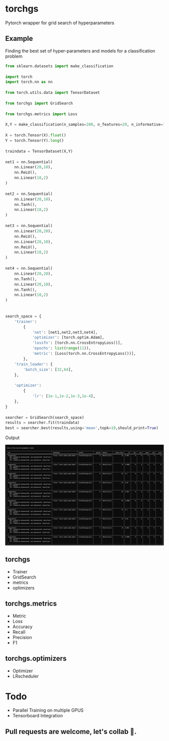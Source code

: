 # torchgs

Pytorch wrapper for grid search of hyperparameters

## Example
Finding the best set of hyper-parameters and models for a classification problem

```python
from sklearn.datasets import make_classification

import torch
import torch.nn as nn

from torch.utils.data import TensorDataset

from torchgs import GridSearch

from torchgs.metrics import Loss

X,Y = make_classification(n_samples=200, n_features=20, n_informative=10,n_classes=2,shuffle=True, random_state=42)

X = torch.Tensor(X).float()
Y = torch.Tensor(Y).long()

traindata = TensorDataset(X,Y)

net1 = nn.Sequential(
    nn.Linear(20,10),
    nn.ReLU(),
    nn.Linear(10,2)
)

net2 = nn.Sequential(
    nn.Linear(20,10),
    nn.Tanh(),
    nn.Linear(10,2)
)

net3 = nn.Sequential(
    nn.Linear(20,20),
    nn.ReLU(),
    nn.Linear(20,10),
    nn.ReLU(),
    nn.Linear(10,2)
)

net4 = nn.Sequential(
    nn.Linear(20,20),
    nn.Tanh(),
    nn.Linear(20,10),
    nn.Tanh(),
    nn.Linear(10,2)
)


search_space = {
    'trainer':
        {
            'net': [net1,net2,net3,net4],
            'optimizer': [torch.optim.Adam],
            'lossfn': [torch.nn.CrossEntropyLoss()],
            'epochs': list(range(11)),
            'metric': [Loss(torch.nn.CrossEntropyLoss())],
        },
    'train_loader': {
        'batch_size': [32,64],
    },

    'optimizer':
        {
            'lr': [1e-1,1e-2,1e-3,1e-4],
    },
}

searcher = GridSearch(search_space)
results = searcher.fit(traindata)
best = searcher.best(results,using='mean',topk=10,should_print=True)
```
Output

<img src="output.png" alt="output">



## torchgs
- Trainer
- GridSearch
- metrics
- optimizers

## torchgs.metrics
- Metric
- Loss
- Accuracy
- Recall
- Precision
- F1

## torchgs.optimizers
- Optimizer
- LRscheduler


# Todo
- Parallel Training on multiple GPUS
- Tensorboard Integration

## Pull requests are welcome, let's collab 🤲.
